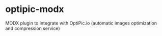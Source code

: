 # optipic-modx
MODX plugin to integrate with OptiPic.io (automatic images optimization and compression service)

